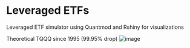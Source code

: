 # Leveraged ETFs
Leveraged ETF simulator using Quantmod and Rshiny for visualizations


Theoretical TQQQ since 1995 (99.95% drop)
![image](https://user-images.githubusercontent.com/60053486/119716533-35ca6c00-be33-11eb-8eb3-7871ead84e90.png)
